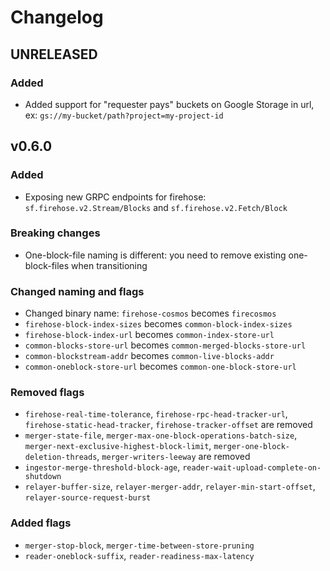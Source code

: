 # Changelog

## UNRELEASED

### Added

* Added support for "requester pays" buckets on Google Storage in url, ex: `gs://my-bucket/path?project=my-project-id`

## v0.6.0

### Added

* Exposing new GRPC endpoints for firehose: `sf.firehose.v2.Stream/Blocks` and `sf.firehose.v2.Fetch/Block`

### Breaking changes
* One-block-file naming is different: you need to remove existing one-block-files when transitioning

### Changed naming and flags
* Changed binary name: `firehose-cosmos` becomes `firecosmos`
* `firehose-block-index-sizes` becomes `common-block-index-sizes`
* `firehose-block-index-url` becomes `common-index-store-url`
* `common-blocks-store-url` becomes `common-merged-blocks-store-url`
* `common-blockstream-addr` becomes `common-live-blocks-addr`
* `common-oneblock-store-url` becomes `common-one-block-store-url`

### Removed flags
* `firehose-real-time-tolerance`, `firehose-rpc-head-tracker-url`, `firehose-static-head-tracker`, `firehose-tracker-offset` are removed
* `merger-state-file`, `merger-max-one-block-operations-batch-size`, `merger-next-exclusive-highest-block-limit`, `merger-one-block-deletion-threads`, `merger-writers-leeway` are removed
* `ingestor-merge-threshold-block-age`, `reader-wait-upload-complete-on-shutdown`
* `relayer-buffer-size`, `relayer-merger-addr`, `relayer-min-start-offset`, `relayer-source-request-burst`

### Added flags
* `merger-stop-block`, `merger-time-between-store-pruning`
* `reader-oneblock-suffix`, `reader-readiness-max-latency`
